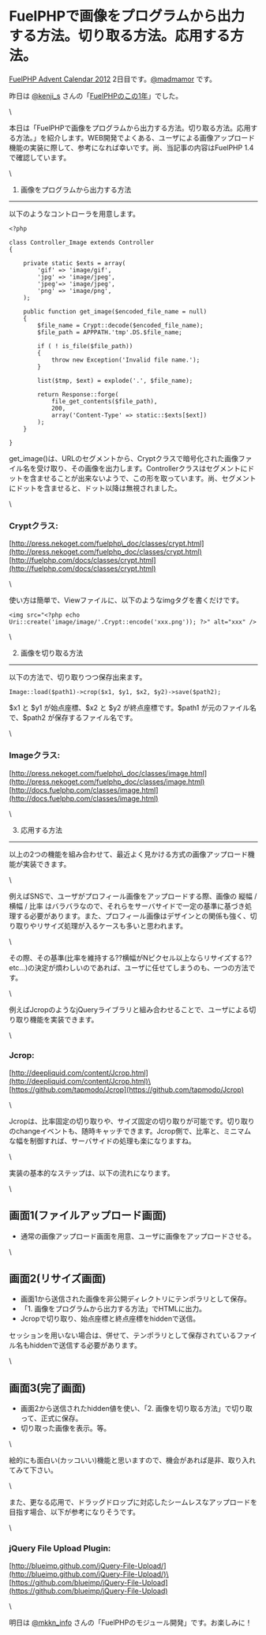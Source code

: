 # FuelPHPで画像をプログラムから出力する方法。切り取る方法。応用する方法。

[FuelPHP Advent Calendar 2012](http://atnd.org/events/33753) 2日目です。[@madmamor](https://twitter.com/madmamor) です。

昨日は [@kenji\_s](https://twitter.com/kenji_s) さんの「[FuelPHPのこの1年](http://d.hatena.ne.jp/Kenji_s/20121201/fuelphp_this_year)」でした。

\

本日は「FuelPHPで画像をプログラムから出力する方法。切り取る方法。応用する方法。」を紹介します。WEB開発でよくある、ユーザによる画像アップロード機能の実装に際して、参考になれば幸いです。尚、当記事の内容はFuelPHP 1.4で確認しています。

\

1. 画像をプログラムから出力する方法
-----------------------------------

以下のようなコントローラを用意します。

~~~~ {.brush:php}
<?php

class Controller_Image extends Controller
{

    private static $exts = array(
        'gif' => 'image/gif',
        'jpg' => 'image/jpeg',
        'jpeg'=> 'image/jpeg',
        'png' => 'image/png',
    );

    public function get_image($encoded_file_name = null)
    {
        $file_name = Crypt::decode($encoded_file_name);
        $file_path = APPPATH.'tmp'.DS.$file_name;

        if ( ! is_file($file_path))
        {
            throw new Exception('Invalid file name.');
        }

        list($tmp, $ext) = explode('.', $file_name);

        return Response::forge(
            file_get_contents($file_path),
            200,
            array('Content-Type' => static::$exts[$ext])
        );
    }

}
~~~~

get\_image()は、URLのセグメントから、Cryptクラスで暗号化された画像ファイル名を受け取り、その画像を出力します。Controllerクラスはセグメントにドットを含ませることが出来ないようで、この形を取っています。尚、セグメントにドットを含ませると、ドット以降は無視されました。

\

### Cryptクラス:

[http://press.nekoget.com/fuelphp\_doc/classes/crypt.html](http://press.nekoget.com/fuelphp_doc/classes/crypt.html) [http://fuelphp.com/docs/classes/crypt.html](http://fuelphp.com/docs/classes/crypt.html)

\

使い方は簡単で、Viewファイルに、以下のようなimgタグを書くだけです。

~~~~ {.brush:html}
<img src="<?php echo Uri::create('image/image/'.Crypt::encode('xxx.png')); ?>" alt="xxx" />
~~~~

\

2. 画像を切り取る方法
---------------------

以下の方法で、切り取りつつ保存出来ます。

~~~~ {.brush:php}
Image::load($path1)->crop($x1, $y1, $x2, $y2)->save($path2);
~~~~

\$x1 と \$y1 が始点座標、\$x2 と \$y2 が終点座標です。\$path1 が元のファイル名で、\$path2 が保存するファイル名です。

\

### Imageクラス:

[http://press.nekoget.com/fuelphp\_doc/classes/image.html](http://press.nekoget.com/fuelphp_doc/classes/image.html) [http://docs.fuelphp.com/classes/image.html](http://docs.fuelphp.com/classes/image.html)

\

3. 応用する方法
---------------

以上の2つの機能を組み合わせて、最近よく見かける方式の画像アップロード機能が実装できます。

\

例えばSNSで、ユーザがプロフィール画像をアップロードする際、画像の 縦幅 / 横幅 / 比率 はバラバラなので、それらをサーバサイドで一定の基準に基づき処理する必要があります。また、プロフィール画像はデザインとの関係も強く、切り取りやリサイズ処理が入るケースも多いと思われます。

\

その際、その基準(比率を維持する??横幅がNピクセル以上ならリサイズする?? etc…)の決定が煩わしいのであれば、ユーザに任せてしまうのも、一つの方法です。

\

例えばJcropのようなjQueryライブラリと組み合わせることで、ユーザによる切り取り機能を実装できます。

\

### Jcrop:

[http://deepliquid.com/content/Jcrop.html](http://deepliquid.com/content/Jcrop.html)\
 [https://github.com/tapmodo/Jcrop](https://github.com/tapmodo/Jcrop)

\

Jcropは、比率固定の切り取りや、サイズ固定の切り取りが可能です。切り取りのchangeイベントも、随時キャッチできます。Jcrop側で、比率と、ミニマムな幅を制御すれば、サーバサイドの処理も楽になりますね。

\

実装の基本的なステップは、以下の流れになります。

\

画面1(ファイルアップロード画面)
-------------------------------

-   通常の画像アップロード画面を用意、ユーザに画像をアップロードさせる。

\

画面2(リサイズ画面)
-------------------

-   画面1から送信された画像を非公開ディレクトリにテンポラリとして保存。
-   「1. 画像をプログラムから出力する方法」でHTMLに出力。
-   Jcropで切り取り、始点座標と終点座標をhiddenで送信。

セッションを用いない場合は、併せて、テンポラリとして保存されているファイル名もhiddenで送信する必要があります。

\

画面3(完了画面)
---------------

-   画面2から送信されたhidden値を使い、「2. 画像を切り取る方法」で切り取って、正式に保存。
-   切り取った画像を表示。等。

\

絵的にも面白い(カッコいい)機能と思いますので、機会があれば是非、取り入れてみて下さい。

\

また、更なる応用で、ドラッグドロップに対応したシームレスなアップロードを目指す場合、以下が参考になりそうです。

\

### jQuery File Upload Plugin:

[http://blueimp.github.com/jQuery-File-Upload/](http://blueimp.github.com/jQuery-File-Upload/)\
 [https://github.com/blueimp/jQuery-File-Upload](https://github.com/blueimp/jQuery-File-Upload)

\

明日は [@mkkn\_info](https://twitter.com/mkkn_info) さんの「FuelPHPのモジュール開発」です。お楽しみに！
